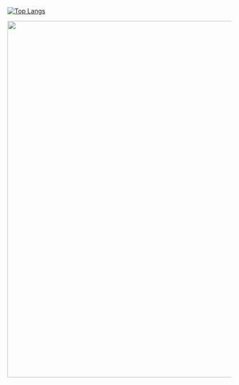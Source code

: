 [![Top Langs](https://github-readme-stats.vercel.app/api/top-langs/?username=GitTOWA&layout=donut)](https://github.com/anuraghazra/github-readme-stats)

<a href="https://github.com/ryo-ma/github-profile-trophy">
  <img width=800 src="https://github-profile-trophy.vercel.app/?username=GitTOWA&column=5&theme=gruvbox&no-frame=false"/>
</a>
